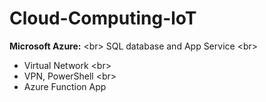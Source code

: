 # Cloud-Computing-loT
**Microsoft Azure:**
<br\>
SQL database and App Service
<br\>
- Virtual Network
<br\>
- VPN, PowerShell
<br\>
-  Azure Function App 
